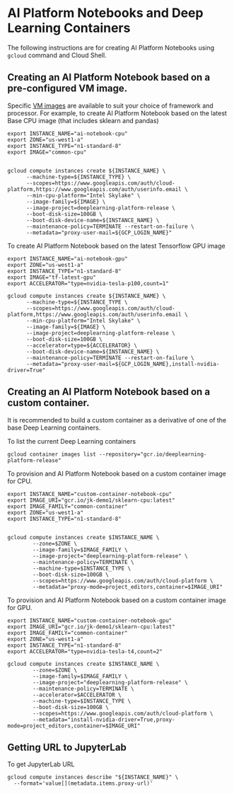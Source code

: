 # AI Platform Notebooks and Deep Learning Containers
The following instructions are for creating AI Platform Notebooks using `gcloud` command and Cloud Shell.

## Creating an AI Platform Notebook based on a pre-configured VM image.

Specific [VM images](https://cloud.google.com/deep-learning-vm/docs/images) are available to suit your choice of framework and processor. For example, to create AI Platform Notebook based on the latest Base CPU image (that includes sklearn and pandas)

```
export INSTANCE_NAME="ai-notebook-cpu"
export ZONE="us-west1-a"
export INSTANCE_TYPE="n1-standard-8"
export IMAGE="common-cpu"


gcloud compute instances create ${INSTANCE_NAME} \
      --machine-type=${INSTANCE_TYPE} \
      --scopes=https://www.googleapis.com/auth/cloud-platform,https://www.googleapis.com/auth/userinfo.email \
      --min-cpu-platform="Intel Skylake" \
      --image-family=${IMAGE} \
      --image-project=deeplearning-platform-release \
      --boot-disk-size=100GB \
      --boot-disk-device-name=${INSTANCE_NAME} \
      --maintenance-policy=TERMINATE --restart-on-failure \
      --metadata="proxy-user-mail=${GCP_LOGIN_NAME}"
```

To create AI Platform Notebook based on the latest Tensorflow GPU image
```
export INSTANCE_NAME="ai-notebook-gpu"
export ZONE="us-west1-a"
export INSTANCE_TYPE="n1-standard-8"
export IMAGE="tf-latest-gpu"
export ACCELERATOR="type=nvidia-tesla-p100,count=1"

gcloud compute instances create ${INSTANCE_NAME} \
      --machine-type=${INSTANCE_TYPE \
      --scopes=https://www.googleapis.com/auth/cloud-platform,https://www.googleapis.com/auth/userinfo.email \
      --min-cpu-platform="Intel Skylake" \
      --image-family=${IMAGE} \
      --image-project=deeplearning-platform-release \
      --boot-disk-size=100GB \
      --accelerator=type=${ACCELERATOR} \
      --boot-disk-device-name=${INSTANCE_NAME} \
      --maintenance-policy=TERMINATE --restart-on-failure \
      --metadata="proxy-user-mail=${GCP_LOGIN_NAME},install-nvidia-driver=True"
```

## Creating an AI Platform Notebook based on a custom container.
It is recommended to build a custom container as a derivative of one of the base Deep Learning containers.

To list the current Deep Learning containers
```
gcloud container images list --repository="gcr.io/deeplearning-platform-release"
```

To provision and AI Platform Notebook based on a custom container image for CPU.
```
export INSTANCE_NAME="custom-container-notebook-cpu"
export IMAGE_URI="gcr.io/jk-demo1/sklearn-cpu:latest"
export IMAGE_FAMILY="common-container" 
export ZONE="us-west1-a"
export INSTANCE_TYPE="n1-standard-8"


gcloud compute instances create $INSTANCE_NAME \
        --zone=$ZONE \
        --image-family=$IMAGE_FAMILY \
        --image-project="deeplearning-platform-release" \
        --maintenance-policy=TERMINATE \
        --machine-type=$INSTANCE_TYPE \
        --boot-disk-size=100GB \
        --scopes=https://www.googleapis.com/auth/cloud-platform \
        --metadata="proxy-mode=project_editors,container=$IMAGE_URI"
```

To provision and AI Platform Notebook based on a custom container image for GPU.
```
export INSTANCE_NAME="custom-container-notebook-gpu"
export IMAGE_URI="gcr.io/jk-demo1/sklearn-cpu:latest"
export IMAGE_FAMILY="common-container" 
export ZONE="us-west1-a"
export INSTANCE_TYPE="n1-standard-8"
export ACCELERATOR="type=nvidia-tesla-t4,count=2"

gcloud compute instances create $INSTANCE_NAME \
        --zone=$ZONE \
        --image-family=$IMAGE_FAMILY \
        --image-project="deeplearning-platform-release" \
        --maintenance-policy=TERMINATE \
        --accelerator=$ACCELERATOR \
        --machine-type=$INSTANCE_TYPE \
        --boot-disk-size=100GB \
        --scopes=https://www.googleapis.com/auth/cloud-platform \
        --metadata="install-nvidia-driver=True,proxy-mode=project_editors,container=$IMAGE_URI"
```

## Getting URL to JupyterLab

To get JupyterLab URL

```
gcloud compute instances describe "${INSTANCE_NAME}" \
  --format='value[](metadata.items.proxy-url)'
```
